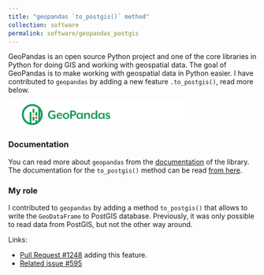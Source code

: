 ```yaml
---
title: "geopandas `to_postgis()` method"
collection: software
permalink: software/geopandas_postgis
---
```



GeoPandas is an open source Python project and one of the core libraries in Python for doing GIS and working with geospatial data. 
The goal of GeoPandas is to make working with geospatial data in Python easier. I have contributed to `geopandas` by adding a new feature `.to_postgis()`, read more below.

![Geopandas logo](geopandas_logo.png)

### Documentation

You can read more about `geopandas` from the [documentation](https://geopandas.org/) of the library. 
The documentation for the `to_postgis()` method can be read [from here](https://geopandas.org/en/stable/docs/reference/api/geopandas.GeoDataFrame.to_postgis.html).

### My role

I contributed to `geopandas` by adding a method `to_postgis()` that allows to write the `GeoDataFrame` to PostGIS database. 
Previously, it was only possible to read data from PostGIS, but not the other way around.

Links:
- [Pull Request #1248](https://github.com/geopandas/geopandas/pull/1248) adding this feature.
- [Related issue #595](https://github.com/geopandas/geopandas/issues/595)
